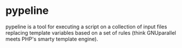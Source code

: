 pypeline
==========

pypeline is a tool for executing a script on a collection of input files replacing template variables based on a set of rules (think GNUparallel meets PHP's smarty template engine).
